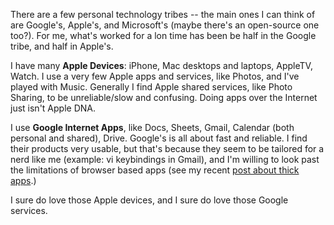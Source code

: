 <!--
.. title: Google Apps, Apple Devices
.. slug: tribes
.. date: 2015-09-11 10:05:19 UTC-07:00
.. tags: Technology
.. type: text
.. status: draft
-->

There are a few personal technology tribes -- the main ones I can think of
are Google's, Apple's, and Microsoft's (maybe there's an open-source one
too?). For me, what's worked for a lon time has been be half in the Google
tribe, and half in Apple's.

I have many **Apple Devices**: iPhone, Mac desktops and laptops, AppleTV,
Watch. I use a very few Apple apps and services, like Photos, and I've played
with Music. Generally I find Apple shared services, like Photo Sharing, to be
unreliable/slow and confusing. Doing apps over the Internet just isn't Apple
DNA.

I use **Google Internet Apps**, like Docs, Sheets, Gmail, Calendar (both
personal and shared), Drive. Google's is all about fast and reliable. I find
their products very usable, but that's because they seem to be tailored for a
nerd like me (example: vi keybindings in Gmail), and I'm willing to look past
the limitations of browser based apps (see my recent [post about thick
apps](/posts/thick-apps.html).)

I sure do love those Apple devices, and I sure do love those Google services.


